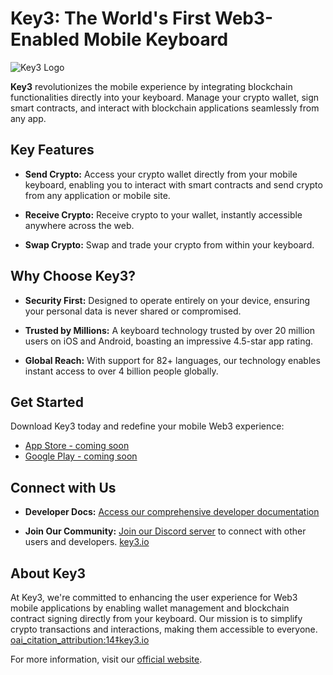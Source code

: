 # Key3: The World's First Web3-Enabled Mobile Keyboard

![Key3 Logo](https://framerusercontent.com/images/A0nuQg5BwZ4mKI28hoGi0bY58.png)

**Key3** revolutionizes the mobile experience by integrating blockchain functionalities directly into your keyboard. Manage your crypto wallet, sign smart contracts, and interact with blockchain applications seamlessly from any app.
## Key Features

- **Send Crypto:** Access your crypto wallet directly from your mobile keyboard, enabling you to interact with smart contracts and send crypto from any application or mobile site. 

- **Receive Crypto:** Receive crypto to your wallet, instantly accessible anywhere across the web. 

- **Swap Crypto:** Swap and trade your crypto from within your keyboard. 

## Why Choose Key3?

- **Security First:** Designed to operate entirely on your device, ensuring your personal data is never shared or compromised. 

- **Trusted by Millions:** A keyboard technology trusted by over 20 million users on iOS and Android, boasting an impressive 4.5-star app rating. 

- **Global Reach:** With support for 82+ languages, our technology enables instant access to over 4 billion people globally. 

## Get Started

Download Key3 today and redefine your mobile Web3 experience: 

- [App Store - coming soon](https://apps.apple.com/path-to-key3)
- [Google Play - coming soon](https://play.google.com/store/apps/details?id=key3)

## Connect with Us

- **Developer Docs:** [Access our comprehensive developer documentation](https://key3.io/developer-docs)

- **Join Our Community:** [Join our Discord server](https://discord.com/invite/key3) to connect with other users and developers. [key3.io](https://key3.io/)


## About Key3

At Key3, we're committed to enhancing the user experience for Web3 mobile applications by enabling wallet management and blockchain contract signing directly from your keyboard. Our mission is to simplify crypto transactions and interactions, making them accessible to everyone. [oai_citation_attribution:14‡key3.io](https://key3.io/)

For more information, visit our [official website](https://key3.io/).
